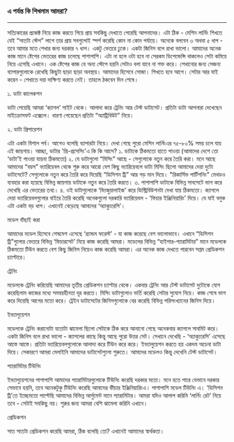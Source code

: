 ### এ পর্যন্ত কি শিখলাম আমরা?

---

সত্যিকারের প্রজেক্ট নিয়ে কাজ করতে গিয়ে প্রায় সবকিছু দেখাতে পেরেছি আপনাদের। এটা ঠিক  - মেশিন লার্নিং শিখতে যেই “সাতটা স্টেপ” লাগে তার প্রায় সবগুলোই স্পর্শ করেছি কোন না কোন পর্যায়ে। অনেকে বলবেন ৩ অথবা ৫ ধাপ - তবে আমার মতে শেখার জন্য দরকার ৭ ধাপ। একটু ভেতরে ঢুকে। একটা জিনিস বলে রাখা ভালো। আমাদের অনেক কাজ মানে ষ্টেপের ভেতরের কাজ চলেছে পাশাপাশি। এটা না হলে ওটা হবে না সেরকম ডিপেন্ডেন্সি থাকলেও সেটা কমিয়ে নিয়ে এসেছি এখানে। এক ষ্টেপের কাজ যে অন্য স্টেপে হয়নি সেটাও বলা যাবে না শক্ত করে। শেখানোর জন্য সেজন্য ব্যাপারগুলোকে রেখেছি কিছুটা ছাড়া ছাড়া অবস্থায়। আমাদের হিসেবে সোজা। শিখতে হবে আগে। সেটার আর যাই করেন - শেখাতে দয়া দাক্ষিণ্য করতে নেই। তাহলে ঠকবেন দিন শেষে। 



১. ডাটা কালেকশন 



ডাটা পেয়েছি আমরা ‘ক্যাগল’ সাইট থেকে। আলাদা করে ট্রেনিং আর টেস্ট ডাটাসেট। প্রতিটা ডাটা আপনারা দেখেছেন মাইক্রোসফট এক্সেলে। ধারণা পেয়েছেন প্রতিটা “অ্যাট্রিবিউট” নিয়ে।  



২. ডাটা প্রিপারেশন



এটা একটা বিশাল পর্ব। আগেও বলেছি ব্যাপারটা নিয়ে। দেখা গেছে পুরো মেশিন লার্নিংএর ৭৫-৮০% সময় চলে যায় এই জায়গায়। আচ্ছা, ডাটার 'প্রি-প্রসেসিং'এ কি কি আসে? ১. ডাটাকে ঠিকমতো হাতে পাওয়া \(আমাদের দেশে তো ‘ডাটা’ই পাওয়া যায়না ঠিকমতো\) ২. যে ডাটাগুলো “মিসিং” আছে - সেগুলোকে নতুন করে তৈরি করা। মনে আছে আমাদের “বয়স” ভ্যারিয়েবল থেকে শুরু করে আরো বেশ কিছু ভ্যারিয়েবলে ডাটা মিসিং ছিলো আমাদের দেয়া দুটো ডাটাসেটে? সেগুলোকে নতুন করে তৈরি করে দিয়েছি “ডিসিশন ট্রি” আর গড় মান দিয়ে। "রিকার্সিভ পার্টিশনিং" মেথডও ব্যবহার করা হয়েছে বিভিন্ন জায়গায় ডাটাকে নতুন করে তৈরি করতে। ৩. পাশাপাশি ডাটাকে বিভিন্ন সাবসেটে ভাগ করে দেখেছি এর ভেতরের তথ্য। ৪. ওই ডাটাগুলোকে ‘ভ্যিজুয়ালাইজ’ করে ডিস্ট্রিবিউশনটা দেখা যায় ঠিকমতো। ক্যাগলে দেয়া ভ্যারিয়েবলগুলোর বাইরে তৈরি করেছি অনেকগুলো দরকারি ভ্যারিয়েবল - ‘ফিচার ইঞ্জিনিয়ারিং’ দিয়ে। যে যাই বলুক এটা একটা বড় ধাপ। এখানেই বেড়েছে আমাদের ‘অ্যাক্যুরেসি’।



মডেল বাঁছাই করা 



আমাদের মডেল হিসেবে শেষমেশ এসেছে ‘র‌্যান্ডম ফরেস্ট’ - যা কাজ করেছে বেশ ভালোভাবে। এখানে “ডিসিশন ট্রি”গুলোর ভেতরে বিভিন্ন ‘ফিচারসেট’ নিয়ে কাজ করেছি আমরা। মডেলের বিভিন্ন “হাইপার-প্যারামিটার” মানে মডেলকে ঠিকমতো টিউন করতে বেশ কিছু জিনিস নিয়েও কাজ করেছি আমরা। এর অনেক কাজ দেখতে পারবেন সপ্তম প্রেডিকশন চ্যাপ্টারে। 



ট্রেনিং 



মডেলকে ট্রেনিং করিয়েছি আমাদের তৃতীয় প্রেডিকশন চ্যাপ্টার থেকে। একবার ট্রেনিং আর টেস্ট ডাটাসেট দুটোকে যোগ করেছিলাম কাজের মধ্যে সমন্বয়হীনতা দূর করতে। মিসিং ডাটাগুলোও ভর্তি করেছি সেটার সুযোগ নিয়ে। কাজ শেষে ভাগ করে দিয়েছি আগের মতো করে। ট্রেইন ডাটাসেটের জিনিসগুলোকে বের করেছি বিভিন্ন পরিসংখ্যানের জিনিস দিয়ে।  



ইভ্যালুয়েশন



মডেলকে ট্রেনিং করানোটা যতোটা ঝামেলা ছিলো সেটাকে ঠিক করে আনানো গেছে অনেকবার ক্যাগলে সাবমিট করে। একটা জিনিস বলে রাখা ভালো - ক্যাগলের কাছে কিন্তু আছে পুরো উত্তর সেট। সেখানে দেখেছি - ‘অ্যাক্যুরেসি’ এসেছে আস্তে আস্তে। প্রতিটা ভ্যারিয়েবলগুলোকে আলাদা করে টিউন করে করে। ইভ্যালুয়েশন করতে হয় একদম অচেনা ডাটা দিয়ে। সেকারণে আমরা মেলাইনি আমাদের ডাটাসেটগুলো শুরুতে। আমাদের মডেলও কিন্তু দেখেনি টেস্ট ডাটাসেট। 



প্যারামিটার টিউনিং 



ইভ্যালুয়েশনের পাশাপাশি আমাদের প্যারামিটারগুলোকে টিউনিং করেছি দরকার মতো। মনে হতে পারে যেভাবে দরকার সেভাবে হয়নি, তবে অনেকটুকু টিউনিং করেছি আমাদের ফীচার ইঞ্জিনিয়ারিংএ। পাশাপাশি মডেল টিউনিং এ। ‘ডিসিশন ট্রি’তে ইচ্ছেমতো পাল্টেছি আমাদের বিভিন্ন আর্গুমেন্ট মানে প্যারামিটার। আমরা যদিও আলাপ করিনি ‘লার্নিং রেট’ নিয়ে তবে - সেটাই সবকিছু নয়। শুরুর জন্য আমরা বেশি ঝামেলা করিনি এখানে। 



প্রেডিকশন 



সাত সাতটা প্রেডিকশন করেছি আমরা, ঠিক বলেছি তো? এখানেই আমাদের স্বার্থকতা। 



